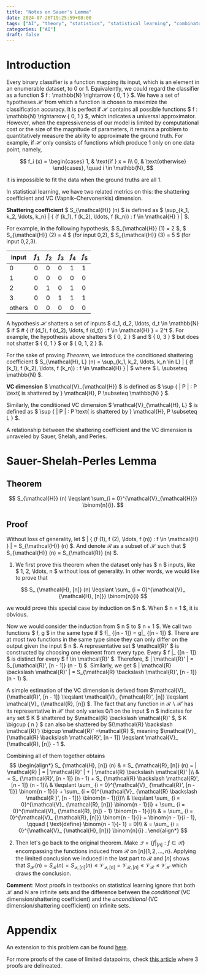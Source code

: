 ```yaml
---
title: "Notes on Sauer's Lemma"
date: 2024-07-26T19:25:59+08:00
tags: ["AI", "theory", "statistics", "statistical learning", "combinatorics"]
categories: ["AI"]
draft: false
---
```


# Introduction

Every binary classifier is a function mapping its input, which is an element in
an enumerable dataset, to 0 or 1. Equivalently, we could regard the classifier
as a function $ f : \mathbb{N} \rightarrow \{ 0, 1 \} $. We have a set of
hypotheses $\mathcal{H}$ from which a function is chosen to maximize the
classification accuracy. It is perfect if $\mathcal{H}$ contains all possible
functions $ f : \mathbb{N} \rightarrow \{ 0, 1 \} $, which indicates a
universal approximator. However, when the expressiveness of our model is limited
by computational cost or the size of the magnitude of parameters, it remains a
problem to quantitatively measure the ability to approximate the ground truth.
For example, if $\mathcal{H}$ only consists of functions which produce 1 only
on one data point, namely,

$$ 
f_i (x) = 
\begin{cases}
1, & \text{if } x = i\\
0, & \text{otherwise}
\end{cases}, \quad i \in \mathbb{N},
$$

it is impossible to fit the data when the ground truths are all 1.

In statistical learning, we have two related metrics on this: the shattering
coefficient and VC (Vapnik–Chervonenkis) dimension.

**Shattering coefficient** $ S_{\mathcal{H}} (n) $ is defined as $ \sup_{k_1,
k_2, \ldots, k_n} | \{ (f  (k_1), f (k_2), \ldots, f (k_n)) : f \in \mathcal{H}
\} | $.

For example, in the following hypothesis, $ S_{\mathcal{H}} (1) = 2 $, $
S_{\mathcal{H}} (2) = 4 $ (for input 0,2), $ S_{\mathcal{H}} (3) = 5 $ (for
input 0,2,3).

| input | $f_1$ | $f_2$ | $f_3$ | $f_4$ | $f_5$ |
|-------|-------|-------|-------|-------|-------|
| 0     | 0     | 0     | 0     | 1     | 1     |
| 1     | 0     | 0     | 0     | 0     | 0     |
| 2     | 0     | 1     | 0     | 1     | 0     |
| 3     | 0     | 0     | 1     | 1     | 1     |
| others| 0     | 0     | 0     | 0     | 0     |

A hypothesis $\mathcal{H}$ shatters a set of inputs $ d_1, d_2, \ldots, d_t \in
\mathbb{N} $ if $ \# \{ (f (d_1), f (d_2), \ldots, f (d_t)) : f \in
\mathcal{H} \} = 2^t $. For example, the hypothesis above shatters $ \{ 0, 2
\} $ and $ \{ 0, 3 \} $ but does not shatter $ \{ 0, 1 \} $ or $ \{ 0, 1,
2 \} $.

For the sake of proving *Theorem*, we introduce the conditioned shattering
coefficient $ S_{\mathcal{H}, L} (n) = \sup_{k_1, k_2, \ldots, k_n \in L} | \{
(f  (k_1), f (k_2), \ldots, f (k_n)) : f \in \mathcal{H} \} | $ where $ L
\subseteq \mathbb{N} $.

**VC dimension** $ \mathcal{V}_{\mathcal{H}} $ is defined as $ \sup \{ | P | :
P \text{ is shattered by } \mathcal{H}, P \subseteq \mathbb{N} \} $.

Similarly, the conditioned VC dimension $ \mathcal{V}_{\mathcal{H}, L} $ is
defined as $ \sup \{ | P | : P \text{ is shattered by } \mathcal{H}, P
\subseteq L \} $.

A relationship between the shattering coefficient and the VC dimension is
unraveled by Sauer, Shelah, and Perles.

# Sauer-Shelah-Perles Lemma

## Theorem
$$ S_{\mathcal{H}} (n) \leqslant \sum_{i =
0}^{\mathcal{V}_{\mathcal{H}}} \binom{n}{i}. $$

## Proof
Without loss of generality, let $ | \{ (f  (1), f (2), \ldots, f (n))
 : f \in \mathcal{H} \} | = S_{\mathcal{H}} (n) $. And denote $\mathcal{R}$ as
a subset of $\mathcal{H}$ such that $ S_{\mathcal{H}} (n) = S_{\mathcal{R}} (n) $.

1. We first prove this theorem when the dataset only has $ n $ inputs, like $ 1,
   2, \ldots, n $ without loss of generality. In other words, we would like to
prove that

$$
S_ {\mathcal{H}, [n]} (n) \leqslant \sum_ {i = 0}^{\mathcal{V}_ {\mathcal{H},
[n]}} \binom{n}{i} 
$$

we would prove this special case by induction on $ n $. When $ n = 1 $, it is
obvious.

Now we would consider the induction from $ n $ to $ n + 1 $. We call two
functions $ f, g $ in the same type if $ f|_ {[n - 1]} = g|_ {[n - 1]} $. There
are at most two functions in the same type since they can only differ on the
output given the input $ n $. A representative set $ \mathcal{R}' $ is
constructed by choosing one element from every type. Every $ f |_ {[n - 1]} $ 
is distinct for every $ f \in \mathcal{R}' $. Therefore, $ |
\mathcal{R}' | = S_{\mathcal{R}', [n - 1]} (n - 1) $. Similarly, we get $ |
\mathcal{R} \backslash \mathcal{R}' | = S_{\mathcal{R} \backslash \mathcal{R}',
[n - 1]} (n - 1) $.

A simple estimation of the VC dimension is derived from
$\mathcal{V}_ {\mathcal{R}', [n - 1]} \leqslant \mathcal{V}_ {\mathcal{R}', [n]}
\leqslant \mathcal{V}_ {\mathcal{R}, [n]} $. The fact that any function in
$\mathcal{R} \backslash \mathcal{R}'$ has its representative in $\mathcal{R}'$
that only varies 0/1 on the input $ n $ indicates for any set $ K $ shattered by
$\mathcal{R} \backslash \mathcal{R}' $, $ K \bigcup \{ n \} $ can also be
shattered by $(\mathcal{R} \backslash \mathcal{R}') \bigcup \mathcal{R}'
=\mathcal{R} $, meaning $\mathcal{V}_ {\mathcal{R} \backslash \mathcal{R}', [n -
1]} \leqslant \mathcal{V}_ {\mathcal{R}, [n]} - 1 $.

  Combining all of them together obtains
$$
  \begin{align*}
    S_ {\mathcal{H}, [n]} (n) & =  S_ {\mathcal{R}, [n]} (n) = | \mathcal{R} |
    = | \mathcal{R}' | + | \mathcal{R} \backslash \mathcal{R}' |\\
    & =  S_ {\mathcal{R}', [n - 1]} (n - 1) + S_ {\mathcal{R} \backslash
    \mathcal{R}', [n - 1]} (n - 1)\\
    & \leqslant  \sum_ {i = 0}^{\mathcal{V}_ {\mathcal{R}', [n - 1]}} \binom{n
    - 1}{i} + \sum_ {i = 0}^{\mathcal{V}_ {\mathcal{R} \backslash \mathcal{R }',
    [n - 1]}} \binom{n - 1}{i}\\
    & \leqslant  \sum_ {i = 0}^{\mathcal{V}_ {\mathcal{R}, [n]}} \binom{n -
    1}{i} + \sum_ {i = 0}^{\mathcal{V}_ {\mathcal{R}, [n]} - 1} \binom{n -
    1}{i}\\
    & =  \sum_ {i = 0}^{\mathcal{V}_ {\mathcal{R}, [n]}} \binom{n - 1}{i} +
    \binom{n - 1}{i - 1}, \qquad ( \text{define} \binom{n - 1}{- 1} = 0)\\
    & =  \sum_ {i = 0}^{\mathcal{V}_ {\mathcal{H}, [n]}} \binom{n}{i} .
  \end{align*}
$$

  2. Then let's go back to the original theorem. Make $\mathcal{Q}= \{ f
  |_ {[n]} : f \in \mathcal{R}\}$ encompassing the functions
  induced from $\mathcal{R}$ on $[n] \{ 1, 2, \ldots, n \}$. Applying
  the limited conclusion we induced in the last part to $\mathcal{R}$ and
  $[n]$ shows that $S_ {\mathcal{H}} (n) = S_ {\mathcal{R}} (n) =
  S_ {\mathcal{Q}, [n]} (n) \leqslant \mathcal{V}_ {\mathcal{Q}, [n]}
  =\mathcal{V}_ {\mathcal{R}, [n]} \leqslant \mathcal{V}_ {\mathcal{R}}
  \leqslant \mathcal{V}_ {\mathcal{H}}$ which draws the conclusion.

**Comment**: Most proofs in textbooks on statistical learning ignore that both
$\mathcal{H}$ and $\mathbb{N}$ are infinite sets and the difference between
the *conditional* (VC dimension/shattering coefficient) and the *unconditional*
(VC dimension/shattering coefficient) on infinite sets.


# Appendix

An extension to this problem can be found 
[here](https://math.stackexchange.com/a/5055853/1131110).

For more proofs of the case of limited datapoints, check [this
article](https://cse.buffalo.edu/~hungngo/classes/2010/711/lectures/sauer.pdf)
where 3 proofs are delineated.

